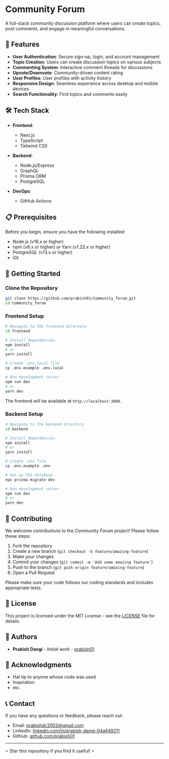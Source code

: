 # Community Forum

A full-stack community discussion platform where users can create topics, post comments, and engage in meaningful conversations.

## 🌟 Features

- **User Authentication**: Secure sign-up, login, and account management
- **Topic Creation**: Users can create discussion topics on various subjects
- **Commenting System**: Interactive comment threads for discussions
- **Upvote/Downvote**: Community-driven content rating
- **User Profiles**: User profiles with activity history
- **Responsive Design**: Seamless experience across desktop and mobile devices
- **Search Functionality**: Find topics and comments easily

## 🛠️ Tech Stack

- **Frontend**:
  - Next.js
  - TypeScript
  - Tailwind CSS

- **Backend**:
  - Node.js/Express
  - GraphQL
  - Prisma ORM
  - PostgreSQL

- **DevOps**:
  - GitHub Actions

## 📋 Prerequisites

Before you begin, ensure you have the following installed:
- Node.js (v16.x or higher)
- npm (v8.x or higher) or Yarn (v1.22.x or higher)
- PostgreSQL (v13.x or higher)
- Git

## 🚀 Getting Started

### Clone the Repository

```bash
git clone https://github.com/prabish01/Community_forum.git
cd Community_forum
```

### Frontend Setup

```bash
# Navigate to the frontend directory
cd frontend

# Install dependencies
npm install
# or
yarn install

# Create .env.local file
cp .env.example .env.local

# Run development server
npm run dev
# or
yarn dev
```

The frontend will be available at `http://localhost:3000`.

### Backend Setup

```bash
# Navigate to the backend directory
cd backend

# Install dependencies
npm install
# or
yarn install

# Create .env file
cp .env.example .env

# Set up the database
npx prisma migrate dev

# Run development server
npm run dev
# or
yarn dev
```



## 🤝 Contributing

We welcome contributions to the Community Forum project! Please follow these steps:

1. Fork the repository
2. Create a new branch (`git checkout -b feature/amazing-feature`)
3. Make your changes
4. Commit your changes (`git commit -m 'Add some amazing feature'`)
5. Push to the branch (`git push origin feature/amazing-feature`)
6. Open a Pull Request

Please make sure your code follows our coding standards and includes appropriate tests.

## 📜 License

This project is licensed under the MIT License - see the [LICENSE](LICENSE) file for details.

## 👥 Authors

- **Prabish Dangi** - _Initial work_ - [prabish01](https://github.com/prabish01)

## 🙏 Acknowledgments

- Hat tip to anyone whose code was used
- Inspiration
- etc.

## 📞 Contact

If you have any questions or feedback, please reach out:

- Email: prabishdc2002@gmail.com
- LinkedIn: [linkedin.com/in/prabish-dangi-04a649211](https://linkedin.com/in/prabish-dangi-04a649211)
- GitHub: [github.com/prabish01](https://github.com/prabish01)

---

⭐ Star this repository if you find it useful! ⭐
